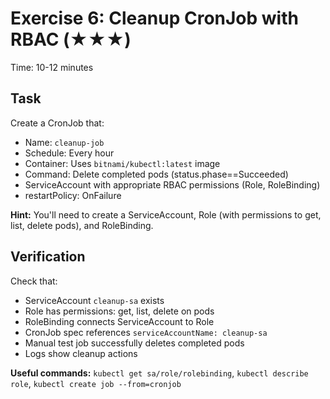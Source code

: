 # Exercise 6: Cleanup CronJob with RBAC (★★★)

Time: 10-12 minutes

## Task

Create a CronJob that:

- Name: `cleanup-job`
- Schedule: Every hour
- Container: Uses `bitnami/kubectl:latest` image
- Command: Delete completed pods (status.phase==Succeeded)
- ServiceAccount with appropriate RBAC permissions (Role, RoleBinding)
- restartPolicy: OnFailure

**Hint:** You'll need to create a ServiceAccount, Role (with permissions to get, list, delete pods), and RoleBinding.

## Verification

Check that:

- ServiceAccount `cleanup-sa` exists
- Role has permissions: get, list, delete on pods
- RoleBinding connects ServiceAccount to Role
- CronJob spec references `serviceAccountName: cleanup-sa`
- Manual test job successfully deletes completed pods
- Logs show cleanup actions

**Useful commands:** `kubectl get sa/role/rolebinding`, `kubectl describe role`, `kubectl create job --from=cronjob`
